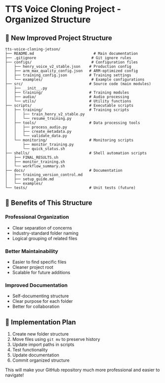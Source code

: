 # TTS Voice Cloning Project - Organized Structure

## 📁 New Improved Project Structure

```
tts-voice-cloning-jetson/
├── README.md                           # Main documentation
├── .gitignore                         # Git ignore rules
├── configs/                           # Configuration files
│   ├── henry_voice_v2_stable.json    # Production config
│   ├── arm_max_quality_config.json   # ARM-optimized config
│   ├── training_config.json          # Training settings
│   └── examples/                      # Example configurations
├── src/                              # Source code (main modules)
│   ├── __init__.py
│   ├── training/                     # Training modules
│   ├── audio/                        # Audio processing
│   └── utils/                        # Utility functions
├── scripts/                          # Executable scripts
│   ├── training/                     # Training scripts
│   │   ├── train_henry_v2_stable.py
│   │   └── resume_training.py
│   ├── tools/                        # Data processing tools
│   │   ├── process_audio.py
│   │   ├── create_metadata.py
│   │   └── validate_data.py
│   └── monitoring/                   # Monitoring scripts
│       ├── monitor_training.py
│       └── quick_status.sh
├── shells/                           # Shell automation scripts
│   ├── FINAL_RESULTS.sh
│   ├── monitor_training.sh
│   └── workflow_summary.sh
├── docs/                             # Documentation
│   ├── training_version_control.md
│   ├── setup_guide.md
│   └── examples/
└── tests/                            # Unit tests (future)
```

## 🎯 Benefits of This Structure

### Professional Organization
- Clear separation of concerns
- Industry-standard folder naming
- Logical grouping of related files

### Better Maintainability  
- Easier to find specific files
- Cleaner project root
- Scalable for future additions

### Improved Documentation
- Self-documenting structure
- Clear purpose for each folder
- Better for collaboration

## 🚀 Implementation Plan

1. Create new folder structure
2. Move files using `git mv` to preserve history
3. Update import paths in scripts
4. Test functionality
5. Update documentation
6. Commit organized structure

This will make your GitHub repository much more professional and easier to navigate!